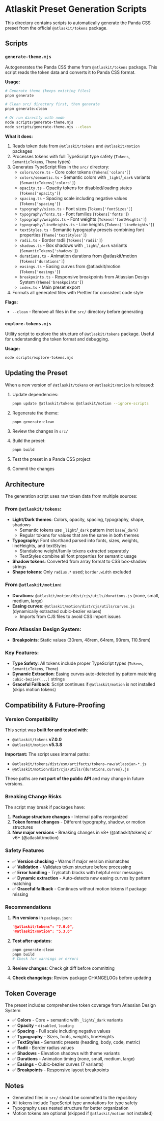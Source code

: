 # Atlaskit Preset Generation Scripts

This directory contains scripts to automatically generate the Panda CSS preset from the official `@atlaskit/tokens` package.

## Scripts

### `generate-theme.mjs`

Autogenerates the Panda CSS theme from `@atlaskit/tokens` package. This script reads the token data and converts it to Panda CSS format.

**Usage:**

```bash
# Generate theme (keeps existing files)
pnpm generate

# Clean src/ directory first, then generate
pnpm generate:clean

# Or run directly with node
node scripts/generate-theme.mjs
node scripts/generate-theme.mjs --clean
```

**What it does:**

1. Reads token data from `@atlaskit/tokens` and `@atlaskit/motion` packages
2. Processes tokens with full TypeScript type safety (`Tokens`, `SemanticTokens`, `Theme` types)
3. Generates TypeScript files in the `src/` directory:
   - `colors/core.ts` - Core color tokens (`Tokens['colors']`)
   - `colors/semantic.ts` - Semantic colors with `_light`/`_dark` variants (`SemanticTokens['colors']`)
   - `opacity.ts` - Opacity tokens for disabled/loading states (`Tokens['opacity']`)
   - `spacing.ts` - Spacing scale including negative values (`Tokens['spacing']`)
   - `typography/sizes.ts` - Font sizes (`Tokens['fontSizes']`)
   - `typography/fonts.ts` - Font families (`Tokens['fonts']`)
   - `typography/weights.ts` - Font weights (`Tokens['fontWeights']`)
   - `typography/lineHeights.ts` - Line heights (`Tokens['lineHeights']`)
   - `textStyles.ts` - Semantic typography presets combining font properties (`Theme['textStyles']`)
   - `radii.ts` - Border radii (`Tokens['radii']`)
   - `shadows.ts` - Box shadows with `_light`/`_dark` variants (`SemanticTokens['shadows']`)
   - `durations.ts` - Animation durations from @atlaskit/motion (`Tokens['durations']`)
   - `easings.ts` - Easing curves from @atlaskit/motion (`Tokens['easings']`)
   - `breakpoints.ts` - Responsive breakpoints from Atlassian Design System (`Theme['breakpoints']`)
   - `index.ts` - Main preset export
4. Formats all generated files with Prettier for consistent code style

**Flags:**

- `--clean` - Remove all files in the `src/` directory before generating

### `explore-tokens.mjs`

Utility script to explore the structure of `@atlaskit/tokens` package. Useful for understanding the token format and debugging.

**Usage:**

```bash
node scripts/explore-tokens.mjs
```

## Updating the Preset

When a new version of `@atlaskit/tokens` or `@atlaskit/motion` is released:

1. Update dependencies:
   ```bash
   pnpm update @atlaskit/tokens @atlaskit/motion --ignore-scripts
   ```

2. Regenerate the theme:
   ```bash
   pnpm generate:clean
   ```

3. Review the changes in `src/`

4. Build the preset:
   ```bash
   pnpm build
   ```

5. Test the preset in a Panda CSS project

6. Commit the changes

## Architecture

The generation script uses raw token data from multiple sources:

### From `@atlaskit/tokens`:
- **Light/Dark themes**: Colors, opacity, spacing, typography, shape, shadows
  - Semantic tokens use `_light`/`_dark` pattern (not `base`/`_dark`)
  - Regular tokens for values that are the same in both themes
- **Typography**: Font shorthand parsed into fonts, sizes, weights, lineHeights, and textStyles
  - Standalone weight/family tokens extracted separately
  - TextStyles combine all font properties for semantic usage
- **Shadow tokens**: Converted from array format to CSS box-shadow strings
- **Shape tokens**: Only `radius.*` used; `border.width` excluded

### From `@atlaskit/motion`:
- **Durations**: `@atlaskit/motion/dist/cjs/utils/durations.js` (none, small, medium, large)
- **Easing curves**: `@atlaskit/motion/dist/cjs/utils/curves.js` (dynamically extracted cubic-bezier values)
  - Imports from CJS files to avoid CSS import issues

### From Atlassian Design System:
- **Breakpoints**: Static values (30rem, 48rem, 64rem, 90rem, 110.5rem)

### Key Features:
- **Type Safety**: All tokens include proper TypeScript types (`Tokens`, `SemanticTokens`, `Theme`)
- **Dynamic Extraction**: Easing curves auto-detected by pattern matching `cubic-bezier(...)` strings
- **Graceful Fallback**: Script continues if `@atlaskit/motion` is not installed (skips motion tokens)

## Compatibility & Future-Proofing

### Version Compatibility

This script was **built for and tested with**:
- `@atlaskit/tokens` **v7.0.0**
- `@atlaskit/motion` **v5.3.8**

**Important:** The script uses internal paths:
- `@atlaskit/tokens/dist/esm/artifacts/tokens-raw/atlassian-*.js`
- `@atlaskit/motion/dist/cjs/utils/{durations,curves}.js`

These paths are **not part of the public API** and may change in future versions.

### Breaking Change Risks

The script may break if packages have:
1. **Package structure changes** - Internal paths reorganized
2. **Token format changes** - Different typography, shadow, or motion structures
3. **New major versions** - Breaking changes in v8+ (@atlaskit/tokens) or v6+ (@atlaskit/motion)

### Safety Features

- ✅ **Version checking** - Warns if major version mismatches
- ✅ **Validation** - Validates token structure before processing
- ✅ **Error handling** - Try/catch blocks with helpful error messages
- ✅ **Dynamic extraction** - Auto-detects new easing curves by pattern matching
- ✅ **Graceful fallback** - Continues without motion tokens if package missing

### Recommendations

1. **Pin versions** in `package.json`:
   ```json
   "@atlaskit/tokens": "7.0.0",
   "@atlaskit/motion": "5.3.8"
   ```

2. **Test after updates**:
   ```bash
   pnpm generate:clean
   pnpm build
   # Check for warnings or errors
   ```

3. **Review changes**: Check git diff before committing

4. **Check changelogs**: Review package CHANGELOGs before updating

## Token Coverage

The preset includes comprehensive token coverage from Atlassian Design System:

- ✅ **Colors** - Core + semantic with `_light`/`_dark` variants
- ✅ **Opacity** - `disabled`, `loading`
- ✅ **Spacing** - Full scale including negative values
- ✅ **Typography** - Sizes, fonts, weights, lineHeights
- ✅ **TextStyles** - Semantic presets (heading, body, code, metric)
- ✅ **Radii** - Border radius values
- ✅ **Shadows** - Elevation shadows with theme variants
- ✅ **Durations** - Animation timing (none, small, medium, large)
- ✅ **Easings** - Cubic-bezier curves (7 variants)
- ✅ **Breakpoints** - Responsive layout breakpoints

## Notes

- Generated files in `src/` should be committed to the repository
- All tokens include TypeScript type annotations for type safety
- Typography uses nested structure for better organization
- Motion tokens are optional (skipped if `@atlaskit/motion` not installed)
